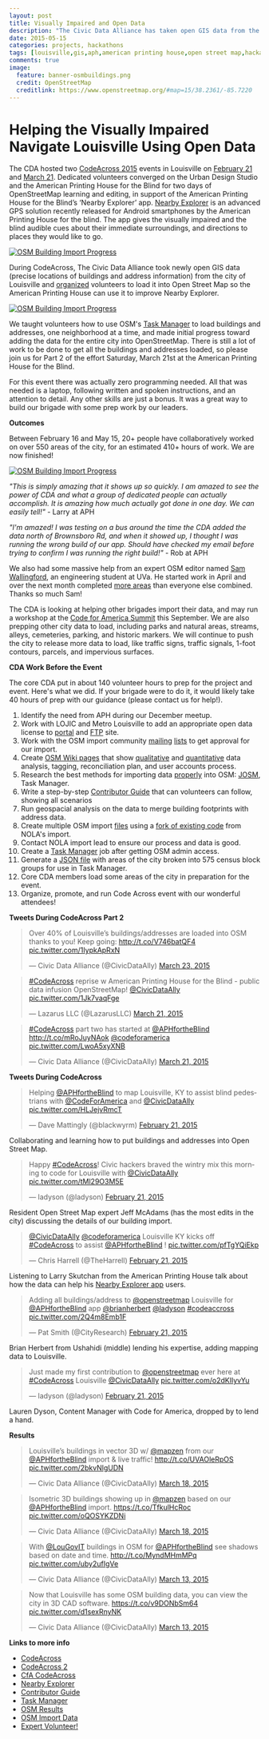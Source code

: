 ```yaml
---
layout: post
title: Visually Impaired and Open Data
description: "The Civic Data Alliance has taken open GIS data from the city of Louisville and organized volunteers to load it into Open Street Map so the American Printing House can use it in their mobile app for the visually impaired."
date: 2015-05-15
categories: projects, hackathons
tags: [louisville,gis,aph,american printing house,open street map,hackathon,lojic,code for america]
comments: true
image:
  feature: banner-osmbuildings.png
  credit: OpenStreetMap
  creditlink: https://www.openstreetmap.org/#map=15/38.2361/-85.7220
---
```

# Helping the Visually Impaired Navigate Louisville Using Open Data
The CDA hosted two [CodeAcross 2015](http://www.codeforamerica.org/events/codeacross-2015/) events in Louisville on [February 21](http://www.meetup.com/Louisville-Civic-Data-Alliance/events/219829803/) and [March 21](http://www.meetup.com/Louisville-Civic-Data-Alliance/events/220786152/). Dedicated volunteers converged on the  Urban Design Studio and the American Printing House for the Blind for two days of OpenStreetMap learning and editing, in support of the American Printing House for the Blind’s ‘Nearby Explorer’ app.  [Nearby Explorer](https://play.google.com/store/apps/details?id=org.aph.avigenie) is an advanced GPS solution recently released for Android smartphones by the American Printing House for the blind. The app gives the visually impaired and the blind audible cues about their immediate surroundings, and directions to places they would like to go.

[![OSM Building Import Progress](/images/screenshot-building-progress.jpg)](http://tasks.openstreetmap.us/job/50)

During CodeAcross, The Civic Data Alliance took newly open GIS data (precise locations of buildings and address information) from the city of Louisville and [organized](http://wiki.openstreetmap.org/wiki/Louisville,_Kentucky/Building_Outlines_Import/Contributor_Guide) volunteers to load it into Open Street Map so the American Printing House can use it to improve Nearby Explorer.

[![OSM Building Import Progress](/images/screenshot-building-editing.jpg)](http://wiki.openstreetmap.org/wiki/Louisville,_Kentucky/Building_Outlines_Import/Contributor_Guide)

We taught volunteers how to use OSM's [Task Manager](http://tasks.openstreetmap.us/job/50) to load buildings and addresses, one neighborhood at a time, and made initial progress toward adding the data for the entire city into OpenStreetMap. There is still a lot of work to be done to get all the buildings and addresses loaded, so please join us for Part 2 of the effort Saturday, March 21st at the American Printing House for the Blind.

For this event there was actually zero programming needed.  All that was needed is a laptop, following written and spoken instructions, and an attention to detail.  Any other skills are just a bonus.  It was a great way to build our brigade with some prep work by our leaders.

**Outcomes**

Between February 16 and May 15, 20+ people have collaboratively worked on over 550 areas of the city, for an estimated 410+ hours of work.  We are now finished!

[![OSM Building Import Progress](/images/screenshot-building-animation.gif)](http://tasks.openstreetmap.us/job/50)

*"This is simply amazing that it shows up so quickly.   I am amazed to see the power of CDA and what a group of dedicated people can actually accomplish. It is amazing how much actually got done in one day. We can easily tell!"* - Larry at APH

*"I'm amazed! I was testing on a bus around the time the CDA added the data north of Brownsboro Rd, and when it showed up, I thought I was running the wrong build of our app. Should have checked my email before trying to confirm I was running the right build!"* - Rob at APH

We also had some massive help from an expert OSM editor named [Sam Wallingford](http://www.openstreetmap.org/user/Omnific), an engineering student at UVa.  He started work in April and over the next month completed [more areas](https://docs.google.com/spreadsheets/d/1Hvd-Ix42pkISHrbU6zZ0Be-PvggtBFa9VvNDHWvyhF0/edit#gid=0) than everyone else combined.  Thanks so much Sam!

The CDA is looking at helping other brigades import their data, and may run a workshop at the [Code for America Summit](http://www.codeforamerica.org/summit/) this September.  We are also prepping other city data to load, including parks and natural areas, streams, alleys, cemeteries, parking, and historic markers.  We will continue to push the city to release more data to load, like traffic signs, traffic signals, 1-foot contours, parcels, and impervious surfaces.

**CDA Work Before the Event**

The core CDA put in about 140 volunteer hours to prep for the project and event. Here's what we did. If your brigade were to do it, it would likely take 40 hours of prep with our guidance (please contact us for help!).

1. Identify the need from APH during our December meetup.
2. Work with LOJIC and Metro Louisville to add an appropriate open data license to [portal](http://portal.louisvilleky.gov/content/terms-use-accessibility-data-policy) and [FTP](ftp://ftp.lojic.org/pub/federal/) site.
3. Work with the OSM import community [mailing](https://lists.openstreetmap.org/listinfo/imports) [lists](https://lists.openstreetmap.org/listinfo/imports-us) to get approval for our import.
4. Create [OSM Wiki pages](http://wiki.openstreetmap.org/wiki/Louisville,_Kentucky/Building_Outlines_Import) that show [qualitative](http://wiki.openstreetmap.org/wiki/Louisville,_Kentucky/Building_Outlines_Import/OSMvsGISOverlapExamples) and [quantitative](http://wiki.openstreetmap.org/wiki/Louisville,_Kentucky/Building_Outlines_Import#Building_Outlines) data analysis, tagging, reconciliation plan, and user accounts process.
5. Research the best methods for importing data [properly](http://wiki.openstreetmap.org/wiki/Import/Guidelines) into OSM: [JOSM](https://josm.openstreetmap.de/), Task Manager.
6. Write a step-by-step [Contributor Guide](http://wiki.openstreetmap.org/wiki/Louisville,_Kentucky/Building_Outlines_Import/Contributor_Guide) that can volunteers can follow, showing all scenarios
7. Run geospacial analysis on the data to merge building footprints with address data.
8. Create multiple OSM import [files](https://github.com/civicdata/louisville-buildings/tree/data-bg/osm) using a [fork of existing code](https://github.com/civicdata/louisville-buildings) from NOLA's import.
9. Contact NOLA import lead to ensure our process and data is good.
10. Create a [Task Manager](http://tasks.openstreetmap.us/job/50) job after getting OSM admin access.
11. Generate a [JSON file](https://raw.githubusercontent.com/civicdata/louisville-buildings/master/blockgroups-importurl-900913.geojson) with areas of the city broken into 575 census block groups for use in Task Manager.
12. Core CDA members load some areas of the city in preparation for the event.
13. Organize, promote, and run Code Across event with our wonderful attendees!

**Tweets During CodeAcross Part 2**

<blockquote class="twitter-tweet" lang="en"><p>Over 40% of Louisville’s buildings/addresses are loaded into OSM thanks to you! Keep going: <a href="http://t.co/V746batQF4">http://t.co/V746batQF4</a> <a href="http://t.co/1IypkApRxN">pic.twitter.com/1IypkApRxN</a></p>&mdash; Civic Data Alliance (@CivicDataAlly) <a href="https://twitter.com/CivicDataAlly/status/580034277657718784">March 23, 2015</a></blockquote>

<blockquote class="twitter-tweet" lang="en"><p><a href="https://twitter.com/hashtag/CodeAcross?src=hash">#CodeAcross</a> reprise w American Printing House for the Blind - public data infusion OpenStreetMap! <a href="https://twitter.com/CivicDataAlly">@CivicDataAlly</a> <a href="http://t.co/1Jk7vaqFge">pic.twitter.com/1Jk7vaqFge</a></p>&mdash; Lazarus LLC (@LazarusLLC) <a href="https://twitter.com/LazarusLLC/status/579281928374857728">March 21, 2015</a></blockquote>

<blockquote class="twitter-tweet" lang="en"><p><a href="https://twitter.com/hashtag/CodeAcross?src=hash">#CodeAcross</a> part two has started at <a href="https://twitter.com/APHfortheBlind">@APHfortheBlind</a> <a href="http://t.co/mRoJuyNAok">http://t.co/mRoJuyNAok</a> <a href="https://twitter.com/codeforamerica">@codeforamerica</a> <a href="http://t.co/LwoA5xyXNB">pic.twitter.com/LwoA5xyXNB</a></p>&mdash; Civic Data Alliance (@CivicDataAlly) <a href="https://twitter.com/CivicDataAlly/status/579274900797423617">March 21, 2015</a></blockquote>

**Tweets During CodeAcross**

<blockquote class="twitter-tweet" lang="en"><p>Helping <a href="https://twitter.com/APHfortheBlind">@APHfortheBlind</a> to map Louisville, KY to assist blind pedestrians with <a href="https://twitter.com/codeforamerica">@CodeForAmerica</a> and <a href="https://twitter.com/CivicDataAlly">@CivicDataAlly</a> <a href="http://t.co/HLJejvRmcT">pic.twitter.com/HLJejvRmcT</a></p>&mdash; Dave Mattingly (@blackwyrm) <a href="https://twitter.com/blackwyrm/status/569187903739441152">February 21, 2015</a></blockquote>

Collaborating and learning how to put buildings and addresses into Open Street Map.

<blockquote class="twitter-tweet" lang="en"><p>Happy <a href="https://twitter.com/hashtag/CodeAcross?src=hash">#CodeAcross</a>! Civic hackers braved the wintry mix this morning to code for Louisville with <a href="https://twitter.com/CivicDataAlly">@CivicDataAlly</a> <a href="http://t.co/tMl29O3M5E">pic.twitter.com/tMl29O3M5E</a></p>&mdash; ladyson (@ladyson) <a href="https://twitter.com/ladyson/status/569180801256062976">February 21, 2015</a></blockquote>

Resident Open Street Map expert Jeff McAdams (has the most edits in the city) discussing the details of our building import.

<blockquote class="twitter-tweet" lang="en"><p><a href="https://twitter.com/CivicDataAlly">@CivicDataAlly</a> <a href="https://twitter.com/codeforamerica">@codeforamerica</a> Louisville KY kicks off <a href="https://twitter.com/hashtag/CodeAcross?src=hash">#CodeAcross</a> to assist <a href="https://twitter.com/APHfortheBlind">@APHfortheBlind</a> ! <a href="http://t.co/pfTgYQiEkp">pic.twitter.com/pfTgYQiEkp</a></p>&mdash; Chris Harrell (@TheHarrell) <a href="https://twitter.com/TheHarrell/status/569160729246498816">February 21, 2015</a></blockquote>

Listening to Larry Skutchan from the American Printing House talk about how the data can help his [Nearby Explorer app](https://play.google.com/store/apps/details?id=org.aph.avigenie) users.

<blockquote class="twitter-tweet" lang="en"><p>Adding all buildings/address to <a href="https://twitter.com/openstreetmap">@openstreetmap</a> Louisville for <a href="https://twitter.com/APHfortheBlind">@APHfortheBlind</a> app <a href="https://twitter.com/brianherbert">@brianherbert</a> <a href="https://twitter.com/ladyson">@ladyson</a> <a href="https://twitter.com/hashtag/codeaccross?src=hash">#codeaccross</a> <a href="http://t.co/2Q4m8Emb1F">pic.twitter.com/2Q4m8Emb1F</a></p>&mdash; Pat Smith (@CityResearch) <a href="https://twitter.com/CityResearch/status/569215416767115265">February 21, 2015</a></blockquote>

Brian Herbert from Ushahidi (middle) lending his expertise, adding mapping data to Louisville.

<blockquote class="twitter-tweet" lang="en"><p>Just made my first contribution to <a href="https://twitter.com/openstreetmap">@openstreetmap</a> ever here at <a href="https://twitter.com/hashtag/CodeAcross?src=hash">#CodeAcross</a> Louisville <a href="https://twitter.com/CivicDataAlly">@CivicDataAlly</a> <a href="http://t.co/o2dKIlyvYu">pic.twitter.com/o2dKIlyvYu</a></p>&mdash; ladyson (@ladyson) <a href="https://twitter.com/ladyson/status/569188814725488640">February 21, 2015</a></blockquote>

Lauren Dyson, Content Manager with Code for America, dropped by to lend a hand.


**Results**

<blockquote class="twitter-tweet" lang="en"><p>Louisville’s buildings in vector 3D w/ <a href="https://twitter.com/mapzen">@mapzen</a> from our <a href="https://twitter.com/APHfortheBlind">@APHfortheBlind</a> import &amp; live traffic! <a href="http://t.co/UVAOleRpOS">http://t.co/UVAOleRpOS</a> <a href="http://t.co/2bkvNlgUDN">pic.twitter.com/2bkvNlgUDN</a></p>&mdash; Civic Data Alliance (@CivicDataAlly) <a href="https://twitter.com/CivicDataAlly/status/578215089754529793">March 18, 2015</a></blockquote>

<blockquote class="twitter-tweet" lang="en"><p>Isometric 3D buildings showing up in <a href="https://twitter.com/mapzen">@mapzen</a> based on our <a href="https://twitter.com/APHfortheBlind">@APHfortheBlind</a> import. <a href="https://t.co/TfkulHcRoc">https://t.co/TfkulHcRoc</a> <a href="http://t.co/oQOSYKZDNi">pic.twitter.com/oQOSYKZDNi</a></p>&mdash; Civic Data Alliance (@CivicDataAlly) <a href="https://twitter.com/CivicDataAlly/status/578217941658898433">March 18, 2015</a></blockquote>

<blockquote class="twitter-tweet" lang="en"><p>With <a href="https://twitter.com/LouGovIT">@LouGovIT</a> buildings in OSM for <a href="https://twitter.com/APHfortheBlind">@APHfortheBlind</a> see shadows based on date and time. <a href="http://t.co/MyndMHmMPq">http://t.co/MyndMHmMPq</a> <a href="http://t.co/uby2ufIgVe">pic.twitter.com/uby2ufIgVe</a></p>&mdash; Civic Data Alliance (@CivicDataAlly) <a href="https://twitter.com/CivicDataAlly/status/576412458665000961">March 13, 2015</a></blockquote>

<blockquote class="twitter-tweet" lang="en"><p>Now that Louisville has some OSM building data, you can view the city in 3D CAD software. <a href="https://t.co/v9DONbSm64">https://t.co/v9DONbSm64</a> <a href="http://t.co/d1sexRnyNK">pic.twitter.com/d1sexRnyNK</a></p>&mdash; Civic Data Alliance (@CivicDataAlly) <a href="https://twitter.com/CivicDataAlly/status/576400319397163008">March 13, 2015</a></blockquote>


<script async src="//platform.twitter.com/widgets.js" charset="utf-8"></script>


**Links to more info**

- [CodeAcross](http://www.meetup.com/Louisville-Civic-Data-Alliance/events/219829803/)
- [CodeAcross 2](http://www.meetup.com/Louisville-Civic-Data-Alliance/events/220786152/)
- [CfA CodeAcross](http://www.codeforamerica.org/events/codeacross-2015/)
- [Nearby Explorer](https://play.google.com/store/apps/details?id=org.aph.avigenie)
- [Contributor Guide](http://wiki.openstreetmap.org/wiki/Louisville,_Kentucky/Building_Outlines_Import/Contributor_Guide)
- [Task Manager](http://tasks.openstreetmap.us/job/50)
- [OSM Results](https://www.openstreetmap.org/#map=15/38.2361/-85.7220)
- [OSM Import Data](http://wiki.openstreetmap.org/wiki/Louisville,_Kentucky/Building_Outlines_Import)
- [Expert Volunteer!](http://www.openstreetmap.org/user/Omnific)
